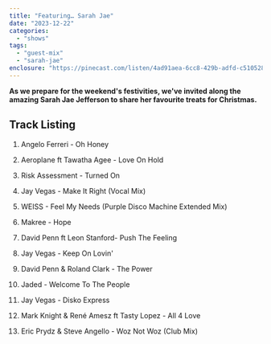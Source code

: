 ```yaml
---
title: "Featuring… Sarah Jae"
date: "2023-12-22"
categories: 
  - "shows"
tags: 
  - "guest-mix"
  - "sarah-jae"
enclosure: "https://pinecast.com/listen/4ad91aea-6cc8-429b-adfd-c51052813989.mp3 60582900 audio/mpeg "
---
```


**As we prepare for the weekend's festivities, we've invited along the amazing Sarah Jae Jefferson to share her favourite treats for Christmas.**

## Track Listing

1. Angelo Ferreri - Oh Honey

3. Aeroplane ft Tawatha Agee - Love On Hold

5. Risk Assessment - Turned On

7. Jay Vegas - Make It Right (Vocal Mix)

9. WEISS - Feel My Needs (Purple Disco Machine Extended Mix)

11. Makree - Hope

13. David Penn ft Leon Stanford- Push The Feeling

15. Jay Vegas - Keep On Lovin'

17. David Penn & Roland Clark - The Power

19. Jaded - Welcome To The People

21. Jay Vegas - Disko Express

23. Mark Knight & René Amesz ft Tasty Lopez - All 4 Love

25. Eric Prydz & Steve Angello - Woz Not Woz (Club Mix)
